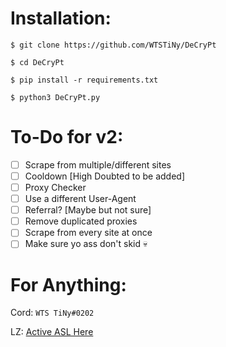 # Installation:
`$ git clone https://github.com/WTSTiNy/DeCryPt`

`$ cd DeCryPt`

`$ pip install -r requirements.txt`

`$ python3 DeCryPt.py`


# To-Do for v2:
- [ ] Scrape from multiple/different sites
- [ ] Cooldown [High Doubted to be added]
- [ ] Proxy Checker
- [ ] Use a different User-Agent
- [ ] Referral? [Maybe but not sure]
- [ ] Remove duplicated proxies
- [ ] Scrape from every site at once
- [ ] Make sure yo ass don't skid 💀

# For Anything:
Cord: `WTS TiNy#0202`

LZ: [Active ASL Here](https://leakzone.net/User-TiNy)

